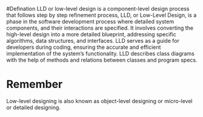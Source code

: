 #Defination
LLD or low-level design is a component-level design process that follows step by step refinement process,
LLD, or Low-Level Design, is a phase in the software development process where detailed system components,
and their interactions are specified. It involves converting the high-level design into a more detailed blueprint,
addressing specific algorithms, data structures, and interfaces. LLD serves as a guide for developers during coding,
ensuring the accurate and efficient implementation of the system’s functionality. LLD describes class diagrams with the
help of methods and relations between classes and program specs. 

# Remember 
Low-level designing is also known as object-level designing or micro-level or detailed designing. 
